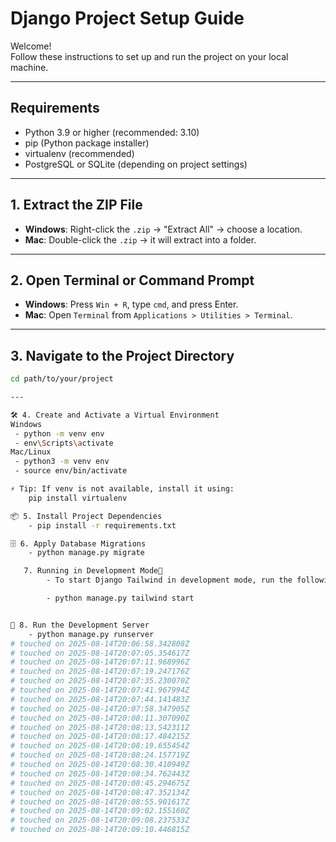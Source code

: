 # Django Project Setup Guide

Welcome!  
Follow these instructions to set up and run the project on your local machine.

---

## Requirements

- Python 3.9 or higher (recommended: 3.10)
- pip (Python package installer)
- virtualenv (recommended)
- PostgreSQL or SQLite (depending on project settings)

---

## 1. Extract the ZIP File

- **Windows**: Right-click the `.zip` → "Extract All" → choose a location.
- **Mac**: Double-click the `.zip` → it will extract into a folder.

---

## 2. Open Terminal or Command Prompt

- **Windows**: Press `Win + R`, type `cmd`, and press Enter.
- **Mac**: Open `Terminal` from `Applications > Utilities > Terminal`.

---

## 3. Navigate to the Project Directory

```bash
cd path/to/your/project

---

🛠️ 4. Create and Activate a Virtual Environment
Windows
 - python -m venv env
 - env\Scripts\activate
Mac/Linux
 - python3 -m venv env
 - source env/bin/activate

⚡ Tip: If venv is not available, install it using:
    pip install virtualenv

📦 5. Install Project Dependencies
    - pip install -r requirements.txt

🗄️ 6. Apply Database Migrations
    - python manage.py migrate

   7. Running in Development Mode
        - To start Django Tailwind in development mode, run the following command in a terminal:

        - python manage.py tailwind start


🚀 8. Run the Development Server
    - python manage.py runserver
# touched on 2025-08-14T20:06:58.342808Z
# touched on 2025-08-14T20:07:05.354617Z
# touched on 2025-08-14T20:07:11.968996Z
# touched on 2025-08-14T20:07:19.247176Z
# touched on 2025-08-14T20:07:35.230070Z
# touched on 2025-08-14T20:07:41.967994Z
# touched on 2025-08-14T20:07:44.141483Z
# touched on 2025-08-14T20:07:58.347905Z
# touched on 2025-08-14T20:08:11.307090Z
# touched on 2025-08-14T20:08:13.542311Z
# touched on 2025-08-14T20:08:17.484215Z
# touched on 2025-08-14T20:08:19.655454Z
# touched on 2025-08-14T20:08:24.157719Z
# touched on 2025-08-14T20:08:30.410949Z
# touched on 2025-08-14T20:08:34.762443Z
# touched on 2025-08-14T20:08:45.294675Z
# touched on 2025-08-14T20:08:47.352134Z
# touched on 2025-08-14T20:08:55.901617Z
# touched on 2025-08-14T20:09:02.155160Z
# touched on 2025-08-14T20:09:08.237533Z
# touched on 2025-08-14T20:09:10.446815Z
